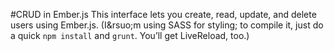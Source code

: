 #CRUD in Ember.js
This interface lets you create, read, update, and delete users using Ember.js. (I&rsuo;m using SASS for styling; to compile it, just do a quick `npm install` and `grunt`. You&rsquo;ll get LiveReload, too.)